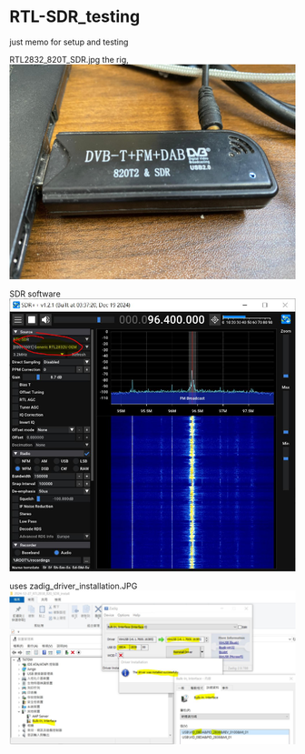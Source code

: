 # RTL-SDR_testing
just memo for setup and testing

RTL2832_820T_SDR.jpg  the rig,  
![RTL2832_820T_SDR.jpg](RTL2832_820T_SDR.jpg)  

SDR software  
![RTL-SDR.JPG](RTL-SDR.JPG)  

uses zadig_driver_installation.JPG  
![zadig_driver_installation.JPG](zadig_driver_installation.JPG)  


